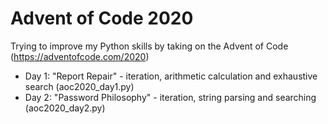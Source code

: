 # Advent of Code 2020

Trying to improve my Python skills by taking on the Advent of Code (https://adventofcode.com/2020)

 * Day 1: "Report Repair" - iteration, arithmetic calculation and exhaustive search (aoc2020_day1.py)
 * Day 2: "Password Philosophy" - iteration, string parsing and searching (aoc2020_day2.py)
